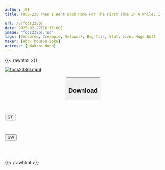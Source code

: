 ```yaml
---
author: j91
title: FOCS-238 When I Went Back Home For The First Time In A While, I Found Out That My Busty Childhood Friend Had Become A Sulky, Sexually-addicted NEET... I Had Creampie Sex With Her In A Dirty Room Until My Balls Were Empty. Hono Wakana

url: /v/focs238pl
date: 2025-02-27T16:15:00Z
image: "focs238pl.jpg"
tags: [Censored, Creampie, Solowork, Big Tits, Slut, Love, Huge Butt	]
maker: [Abc- Mousou Zoku]
actress: [ Wakana Hono]
---
```



{{< rawhtml >}}

<div class="video" data-videoid="r4kgbxd9qoUbBLA">
    <a href="javascript:;">
        <img src="/v/focs238pl/focs238pl.jpg" width="WIDTH" height="HEIGHT" alt="focs238pl.mp4" loading="lazy">
    </a>
</div>

<script type="text/javascript" src="https://j91.asia/asset/on-demand-st.js"></script>

<br>
  <link rel="stylesheet" href="https://j91.asia/asset/bs5.css">
  
  <center>
  <button class="btn btn-primary" type="button" data-bs-toggle="collapse" data-bs-target=".multi-collapse" aria-expanded="false" aria-controls="multiCollapseExample1 multiCollapseExample2"><h2>Download</h2></button></center>
</p>
<div class="row">
  <div class="col">
    <div class="collapse multi-collapse" id="multiCollapseExample1">
      <div class="card card-body">
	      	      <br>
<div class="buttons">  
<p><a href="/v/focs238pl/st.html" target="_blank"><button class="btn-hover color-3"><i class="fa fa-download"></i> ST</button></a></p></div>
    </div>
  </div>
</div>
  <div class="col">
    <div class="collapse multi-collapse" id="multiCollapseExample2">
      <div class="card card-body">
	      <br>
<div class="buttons">
<p><a href="/v/focs238pl/sw.html" target="_blank"><button class="btn-hover color-2"><i class="fa fa-download"></i> SW</button></a></p></div>
<br><br>
      </div>
    </div>
  </div>
</div>

{{< /rawhtml >}}